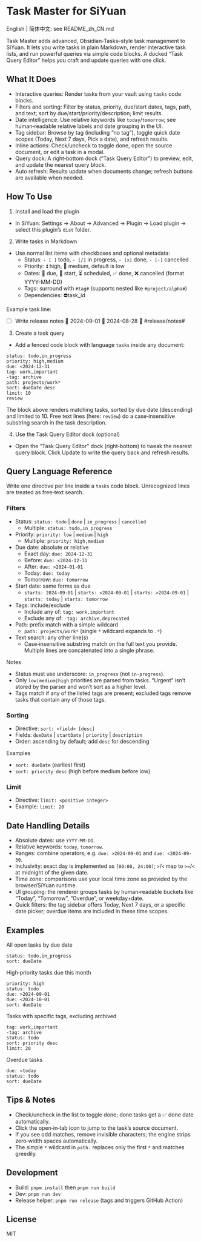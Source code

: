 # Task Master for SiYuan

English | 简体中文: see README_zh_CN.md

Task Master adds advanced, Obsidian‑Tasks–style task management to SiYuan. It lets you write tasks in plain Markdown, render interactive task lists, and run powerful queries via simple code blocks. A docked “Task Query Editor” helps you craft and update queries with one click.

## What It Does

- Interactive queries: Render tasks from your vault using `tasks` code blocks.
- Filters and sorting: Filter by status, priority, due/start dates, tags, path, and text; sort by due/start/priority/description; limit results.
- Date intelligence: Use relative keywords like `today`/`tomorrow`; see human‑readable relative labels and date grouping in the UI.
- Tag sidebar: Browse by tag (including “no tag”), toggle quick date scopes (Today, Next 7 days, Pick a date), and refresh results.
- Inline actions: Check/uncheck to toggle done, open the source document, or edit a task in a modal.
- Query dock: A right‑bottom dock (“Task Query Editor”) to preview, edit, and update the nearest query block.
- Auto refresh: Results update when documents change; refresh buttons are available when needed.

## How To Use

1) Install and load the plugin
- In SiYuan: Settings → About → Advanced → Plugin → Load plugin → select this plugin’s `dist` folder.

2) Write tasks in Markdown
- Use normal list items with checkboxes and optional metadata:
  - Status: `- [ ]` todo, `- [/]` in progress, `- [x]` done, `- [-]` cancelled
  - Priority: ⏫ high, 🔼 medium, default is low
  - Dates: 📅 due, 🛫 start, ⏳ scheduled, ✅ done, ❌ cancelled (format YYYY-MM-DD)
  - Tags: surround with `#tag#` (supports nested like `#project/alpha#`)
  - Dependencies: ⛔task_id

Example task line:
- [ ] Write release notes 📅 2024-09-01 🛫 2024-08-28 🔼 #release/notes#

3) Create a task query
- Add a fenced code block with language `tasks` inside any document:

```tasks
status: todo,in_progress
priority: high,medium
due: <2024-12-31
tag: work,important
-tag: archive
path: projects/work*
sort: dueDate desc
limit: 10
review
```

The block above renders matching tasks, sorted by due date (descending) and limited to 10. Free text lines (here: `review`) do a case‑insensitive substring search in the task description.

4) Use the Task Query Editor dock (optional)
- Open the “Task Query Editor” dock (right‑bottom) to tweak the nearest query block. Click Update to write the query back and refresh results.

## Query Language Reference

Write one directive per line inside a `tasks` code block. Unrecognized lines are treated as free‑text search.

### Filters

- Status: `status: todo` | `done` | `in_progress` | `cancelled`
  - Multiple: `status: todo,in_progress`
- Priority: `priority: low` | `medium` | `high`
  - Multiple: `priority: high,medium`
- Due date: absolute or relative
  - Exact day: `due: 2024-12-31`
  - Before: `due: <2024-12-31`
  - After: `due: >2024-01-01`
  - Today: `due: today`
  - Tomorrow: `due: tomorrow`
- Start date: same forms as due
  - `starts: 2024-09-01` | `starts: <2024-09-01` | `starts: >2024-09-01` | `starts: today` | `starts: tomorrow`
- Tags: include/exclude
  - Include any of: `tag: work,important`
  - Exclude any of: `-tag: archive,deprecated`
- Path: prefix match with a simple wildcard
  - `path: projects/work*` (single `*` wildcard expands to `.*`)
- Text search: any other line(s)
  - Case‑insensitive substring match on the full text you provide. Multiple lines are concatenated into a single phrase.

Notes
- Status must use underscore: `in_progress` (not `in-progress`).
- Only `low|medium|high` priorities are parsed from tasks. “Urgent” isn’t stored by the parser and won’t sort as a higher level.
- Tags match if any of the listed tags are present; excluded tags remove tasks that contain any of those tags.

### Sorting

- Directive: `sort: <field> [desc]`
- Fields: `dueDate` | `startDate` | `priority` | `description`
- Order: ascending by default; add `desc` for descending

Examples
- `sort: dueDate` (earliest first)
- `sort: priority desc` (high before medium before low)

### Limit

- Directive: `limit: <positive integer>`
- Example: `limit: 20`

## Date Handling Details

- Absolute dates: use `YYYY-MM-DD`.
- Relative keywords: `today`, `tomorrow`.
- Ranges: combine operators, e.g. `due: >2024-09-01` and `due: <2024-09-30`.
- Inclusivity: exact day is implemented as `[00:00, 24:00)`; `>`/`<` map to `>=`/`<` at midnight of the given date.
- Time zone: comparisons use your local time zone as provided by the browser/SiYuan runtime.
- UI grouping: the renderer groups tasks by human‑readable buckets like “Today”, “Tomorrow”, “Overdue”, or weekday+date.
- Quick filters: the tag sidebar offers Today, Next 7 days, or a specific date picker; overdue items are included in these time scopes.

## Examples

All open tasks by due date
```tasks
status: todo,in_progress
sort: dueDate
```

High‑priority tasks due this month
```tasks
priority: high
status: todo
due: >2024-09-01
due: <2024-10-01
sort: dueDate
```

Tasks with specific tags, excluding archived
```tasks
tag: work,important
-tag: archive
status: todo
sort: priority desc
limit: 20
```

Overdue tasks
```tasks
due: <today
status: todo
sort: dueDate
```

## Tips & Notes

- Check/uncheck in the list to toggle done; done tasks get a ✅ done date automatically.
- Click the open‑in‑tab icon to jump to the task’s source document.
- If you see odd matches, remove invisible characters; the engine strips zero‑width spaces automatically.
- The simple `*` wildcard in `path:` replaces only the first `*` and matches greedily.

## Development

- Build: `pnpm install` then `pnpm run build`
- Dev: `pnpm run dev`
- Release helper: `pnpm run release` (tags and triggers GitHub Action)

## License

MIT
